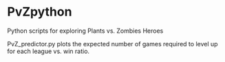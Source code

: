 # PvZpython
Python scripts for exploring Plants vs. Zombies Heroes

PvZ_predictor.py plots the expected number of games required to level up for each league vs. win ratio.
